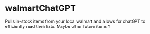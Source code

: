 # walmartChatGPT
Pulls in-stock items from your local walmart and allows for chatGPT to efficiently read their lists. Maybe other future items ?
